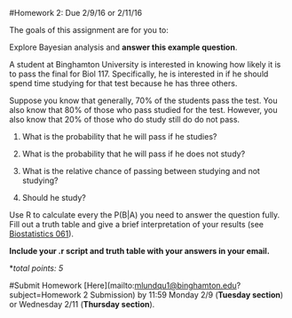 #Homework 2: Due 2/9/16 or 2/11/16

The goals of this assignment are for you to:

Explore Bayesian analysis and **answer this example question**.

A student at Binghamton University is interested in knowing how likely it is to pass the final for Biol 117. Specifically, he is interested in if he should spend time studying for that test because he has three others.  

Suppose you know that generally, 70% of the students pass the test. You also know that 80% of those who pass studied for the test. However, you also know that 20% of those who do study still do do not pass.


1. What is the probability that he will pass if he studies?

2. What is the probability that he will pass if he does not study?

3. What is the relative chance of passing between studying and not studying?

4. Should he study?

Use R to calculate every the P(B|A) you need to answer the question fully. Fill out a truth table and give a brief interpretation of your results (see [Biostatistics 061](http://biotoolbox.binghamton.edu/Biostatistics/2014%20Biostatistics%20Zar/Biostatistics%20Worksheets%20pdf/061-2014%20Biostatistics.pdf)). 

**Include your .r script and truth table with your answers in your email.**

**total points: 5*

#Submit Homework [Here](mailto:mlundqu1@binghamton.edu?subject=Homework 2 Submission) by 11:59 Monday 2/9 (**Tuesday section**) or Wednesday 2/11 (**Thursday section**).
